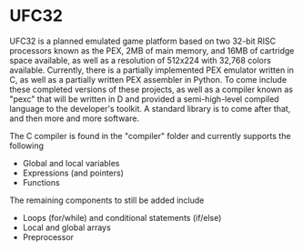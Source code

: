 # UFC32
UFC32 is a planned emulated game platform based on two 32-bit RISC processors known as the PEX, 2MB of main memory, and 16MB of cartridge space available, as well as a resolution of 512x224 with 32,768 colors available. Currently, there is a partially implemented PEX emulator written in C, as well as a partially written PEX assembler in Python. To come include these completed versions of these projects, as well as a compiler known as "pexc" that will be written in D and provided a semi-high-level compiled language to the developer's toolkit. A standard library is to come after that, and then more and more software.

The C compiler is found in the "compiler" folder and currently supports the following
- Global and local variables
- Expressions (and pointers)
- Functions

The remaining components to still be added include
- Loops (for/while) and conditional statements (if/else)
- Local and global arrays
- Preprocessor
